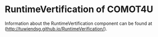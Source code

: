 # RuntimeVertification of COMOT4U
Information about the RuntimeVertification component can be found at (http://tuwiendsg.github.io/RuntimeVerification/).
